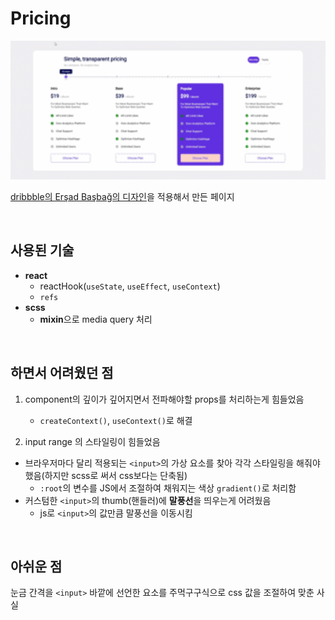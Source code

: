 # Pricing

<p align="center">
  <img src="./demo.gif" style="width: 800px;" />
</p>

[dribbble의 Erşad Başbağ의 디자인](https://dribbble.com/shots/14070207-Pricing-Section-01/attachments/5689861?mode=media)을 적용해서 만든 페이지

<br/>

## 사용된 기술

- **react**
  - reactHook(`useState`, `useEffect`, `useContext`)
  - `refs`
- **scss**
  - **mixin**으로 media query 처리

<br/>

## 하면서 어려웠던 점

1. component의 깊이가 깊어지면서 전파해야할 props를 처리하는게 힘들었음
    - `createContext()`, `useContext()`로 해결

2. input range 의 스타일링이 힘들었음

- 브라우저마다 달리 적용되는 `<input>`의 가상 요소를 찾아 각각 스타일링을 해줘야했음(하지만 scss로 써서 css보다는 단축됨)
  - `:root`의 변수를 JS에서 조절하여 채워지는 색상 `gradient()`로 처리함
- 커스텀한 `<input>`의 thumb(핸들러)에 **말풍선**을 띄우는게 어려웠음
  - js로 `<input>`의 값만큼 말풍선을 이동시킴

<br/>

## 아쉬운 점

눈금 간격을 `<input>` 바깥에 선언한 요소를 주먹구구식으로 css 값을 조절하여 맞춘 사실
